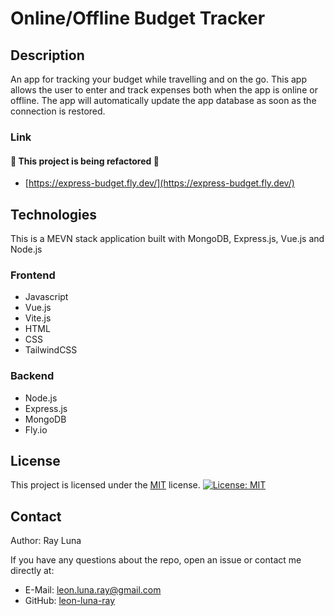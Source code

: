 
# Online/Offline Budget Tracker

  ## Description
  An app for tracking your budget while travelling and on the go. This app allows the user to enter and track expenses both when the app is online or offline. The app will automatically update the app database as soon as the connection is restored.

  ### Link
  #### 🚧 This project is being refactored 🚧
  - [https://express-budget.fly.dev/](https://express-budget.fly.dev/)

  ## Technologies
  This is a MEVN stack application built with MongoDB, Express.js, Vue.js and Node.js

  ### Frontend
  - Javascript
  - Vue.js
  - Vite.js
  - HTML
  - CSS
  - TailwindCSS

  ### Backend
  - Node.js
  - Express.js
  - MongoDB
  - Fly.io

  ## License

  This project is licensed under the [MIT](https://opensource.org/licenses/MIT) license.
  [![License: MIT](https://img.shields.io/badge/License-MIT-yellow.svg)](https://opensource.org/licenses/MIT)

  ## Contact

  Author: Ray Luna

  If you have any questions about the repo, open an issue or contact me directly at:
  - E-Mail: leon.luna.ray@gmail.com
  - GitHub: [leon-luna-ray](https://github.com/leon-luna-ray)


